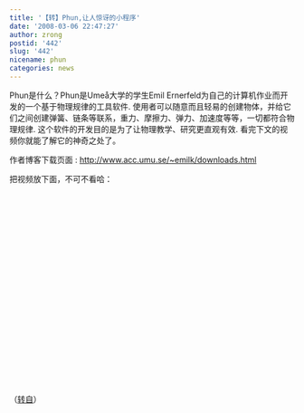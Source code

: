 ```yaml
---
title: '【转】Phun,让人惊讶的小程序'
date: '2008-03-06 22:47:27'
author: zrong
postid: '442'
slug: '442'
nicename: phun
categories: news
---
```


Phun是什么？Phun是Umeå大学的学生Emil
Ernerfeld为自己的计算机作业而开发的一个基于物理规律的工具软件.
使用者可以随意而且轻易的创建物体，并给它们之间创建弹簧、链条等联系，重力、摩擦力、弹力、加速度等等，一切都符合物理规律.
这个软件的开发目的是为了让物理教学、研究更直观有效.
看完下文的视频你就能了解它的神奇之处了。

作者博客下载页面 : <http://www.acc.umu.se/~emilk/downloads.html>

<p>
把视频放下面，不可不看哈：  

<object width="425" height="355">
<param name="movie" value="http://www.youtube.com/v/0H5g9VS0ENM&amp;rel=1&amp;border=0"></param><param name="wmode" value="transparent"></param>

<embed src="http://www.youtube.com/v/0H5g9VS0ENM&amp;rel=1&amp;border=0" type="application/x-shockwave-flash" wmode="transparent" width="425" height="355">
</embed>
</object>
  
<!--more-->  
（[转自](http://www.cnbeta.com/articles/50647.htm)）

</p>

